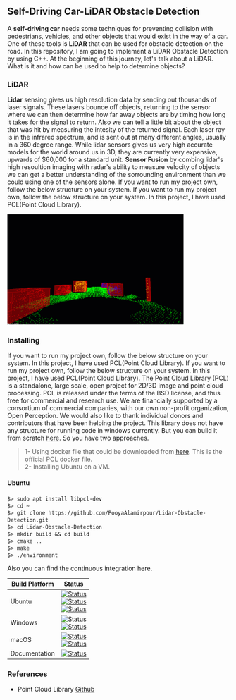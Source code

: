 [release-image]: https://img.shields.io/badge/release-1.11.1-green.svg?style=flat
[releases]: https://github.com/PointCloudLibrary/pcl/releases
[license-image]: https://img.shields.io/badge/license-BSD-green.svg?style=flat
[license]: https://github.com/PointCloudLibrary/pcl/blob/master/LICENSE.txt
[ci-latest-build]: https://dev.azure.com/PointCloudLibrary/pcl/_build/latest?definitionId=9&branchName=master
[ci-ubuntu-18.04]: https://dev.azure.com/PointCloudLibrary/pcl/_apis/build/status/9?branchName=master&stageName=Build%20GCC&jobName=Ubuntu&configuration=Ubuntu%2018.04%20GCC&label=Ubuntu%2018.04%20GCC
[ci-ubuntu-20.04]: https://dev.azure.com/PointCloudLibrary/pcl/_apis/build/status/9?branchName=master&stageName=Build%20Clang&jobName=Ubuntu&configuration=Ubuntu%2020.04%20Clang&label=Ubuntu%2020.04%20Clang
[ci-ubuntu-20.10]: https://dev.azure.com/PointCloudLibrary/pcl/_apis/build/status/9?branchName=master&stageName=Build%20GCC&jobName=Ubuntu&configuration=Ubuntu%2020.10%20GCC&label=Ubuntu%2020.10%20GCC
[ci-windows-x86]: https://dev.azure.com/PointCloudLibrary/pcl/_apis/build/status/9?branchName=master&stageName=Build%20MSVC&jobName=Windows%20VS2017%20Build&configuration=Windows%20VS2017%20Build%20x86&label=Windows%20VS2017%20x86
[ci-windows-x64]: https://dev.azure.com/PointCloudLibrary/pcl/_apis/build/status/9?branchName=master&stageName=Build%20MSVC&jobName=Windows%20VS2017%20Build&configuration=Windows%20VS2017%20Build%20x64&label=Windows%20VS2017%20x64
[ci-macos-10.14]: https://dev.azure.com/PointCloudLibrary/pcl/_apis/build/status/9?branchName=master&stageName=Build%20Clang&jobName=macOS&configuration=macOS%20Mojave%2010.14&label=macOS%20Mojave%2010.14
[ci-macos-10.15]: https://dev.azure.com/PointCloudLibrary/pcl/_apis/build/status/9?branchName=master&stageName=Build%20Clang&jobName=macOS&configuration=macOS%20Catalina%2010.15&label=macOS%20Catalina%2010.15
[ci-docs]: https://dev.azure.com/PointCloudLibrary/pcl/_apis/build/status/Documentation?branchName=master
[ci-latest-docs]: https://dev.azure.com/PointCloudLibrary/pcl/_build/latest?definitionId=14&branchName=master

## Self-Driving Car-LiDAR Obstacle Detection


A **self-driving car** needs some techniques for preventing collision with pedestrians, vehicles, and other objects that would exist in the way of a car. One of these tools is **LiDAR** that can be used for obstacle detection on the road. In this repository, I am going to implement a LiDAR Obstacle Detection by using C++. At the beginning of this journey, let's talk about a LiDAR. What is it and how can be used to help to determine objects?

### LiDAR

**Lidar** sensing gives us high resolution data by sending out thousands of laser signals. These lasers bounce off objects, returning to the sensor where we can then determine how far away objects are by timing how long it takes for the signal to return. Also we can tell a little bit about the object that was hit by measuring the intesity of the returned signal. Each laser ray is in the infrared spectrum, and is sent out at many different angles, usually in a 360 degree range. While lidar sensors gives us very high accurate models for the world around us in 3D, they are currently very expensive, upwards of $60,000 for a standard unit. **Sensor Fusion** by combing lidar's high resoultion imaging with radar's ability to measure velocity of objects we can get a better understanding of the sorrounding environment than we could using one of the sensors alone.
If you want to run my project own, follow the below structure on your system. If you want to run my project own, follow the below structure on your system. In this project, I have used PCL(Point Cloud Library). 

<img src="https://github.com/PooyaAlamirpour/Lidar-Obstacle-Detection/blob/master/media/ObstacleDetectionFPS.gif" width="400" height="250" />

### Installing

If you want to run my project own, follow the below structure on your system. In this project, I have used PCL(Point Cloud Library). If you want to run my project own, follow the below structure on your system. In this project, I have used PCL(Point Cloud Library). The Point Cloud Library (PCL) is a standalone, large scale, open project for 2D/3D image and point cloud processing. PCL is released under the terms of the BSD license, and thus free for commercial and research use. We are financially supported by a consortium of commercial companies, with our own non-profit organization, Open Perception. We would also like to thank individual donors and contributors that have been helping the project.
This library does not have any structure for running code in windows currently. But you can build it from scratch [here](https://pcl-tutorials.readthedocs.io/en/latest/compiling_pcl_windows.html). So you have two approaches. 
> 1- Using docker file that could be downloaded from [here](https://dev.azure.com/PointCloudLibrary/pcl/_build?definitionId=11). This is the official PCL docker file.
> <br>
> 2- Installing Ubuntu on a VM.

#### Ubuntu
```
$> sudo apt install libpcl-dev
$> cd ~
$> git clone https://github.com/PooyaAlamirpour/Lidar-Obstacle-Detection.git
$> cd Lidar-Obstacle-Detection
$> mkdir build && cd build
$> cmake ..
$> make
$> ./environment
```
Also you can find the continuous integration here.

Build Platform           | Status
------------------------ | ------------------------------------------------------------------------------------------------- |
Ubuntu                   | [![Status][ci-ubuntu-18.04]][ci-latest-build] <br> [![Status][ci-ubuntu-20.04]][ci-latest-build]                              <br> [![Status][ci-ubuntu-20.10]][ci-latest-build]                                                |
Windows                  | [![Status][ci-windows-x86]][ci-latest-build]  <br> [![Status][ci-windows-x64]][ci-latest-build]   |
macOS                    | [![Status][ci-macos-10.14]][ci-latest-build]  <br> [![Status][ci-macos-10.15]][ci-latest-build]   |
Documentation            | [![Status][ci-docs]][ci-latest-docs] |


### References
* Point Cloud Library [Github](https://github.com/PointCloudLibrary/pcl)
